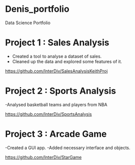 # Denis_portfolio
Data Science Portfolio
# Project 1 : Sales Analysis
* Created a tool to analyse a dataset of sales.
* Cleaned up the data and explored some features of it.

https://github.com/InterDiv/SalesAnalysisKeithProj
# Project 2 : Sports Analysis
-Analysed basketball teams and players from NBA

https://github.com/InterDiv/SportsAnalysis
# Project 3 : Arcade Game
-Created a GUI app.
-Added necessary interface and objects.

https://github.com/InterDiv/StarGame

